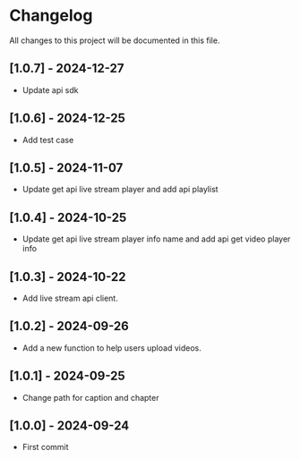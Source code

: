 # Changelog
All changes to this project will be documented in this file.

## [1.0.7] - 2024-12-27
- Update api sdk

## [1.0.6] - 2024-12-25
- Add test case

## [1.0.5] - 2024-11-07
- Update get api live stream player and add api playlist

## [1.0.4] - 2024-10-25
- Update get api live stream player info name and add api get video player info

## [1.0.3] - 2024-10-22
- Add live stream api client.

## [1.0.2] - 2024-09-26
- Add a new function to help users upload videos.

## [1.0.1] - 2024-09-25
- Change path for caption and chapter

## [1.0.0] - 2024-09-24
- First commit
